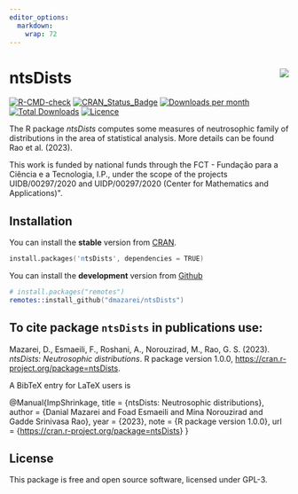 ```yaml
---
editor_options: 
  markdown: 
    wrap: 72
---
```


# ntsDists <img src="man/figures/logo.png" align="right"/>

[![R-CMD-check](https://github.com/dmazarei/ntsDists/actions/workflows/R-CMD-check.yaml/badge.svg)](https://github.com/dmazarei/ntsDists/actions/workflows/R-CMD-check.yaml)
[![CRAN_Status_Badge](https://www.r-pkg.org/badges/version/ntsDists)](https://cran.r-project.org/package=ntsDists)
[![Downloads per
month](https://cranlogs.r-pkg.org/badges/ntsDists)](https://cran.r-project.org/package=ntsDists)
[![Total
Downloads](https://cranlogs.r-pkg.org/badges/grand-total/ntsDists)](https://cran.r-project.org/package=ntsDists)
[![Licence](https://img.shields.io/badge/licence-GPL--3-blue.svg)](https://www.gnu.org/licenses/gpl-3.0.en.html)

The R package *ntsDists* computes some measures of neutrosophic family
of distributions in the area of statistical analysis. More details can
be found Rao et al. (2023).

This work is funded by national funds through the FCT - Fundação para a
Ciência e a Tecnologia, I.P., under the scope of the projects
UIDB/00297/2020 and UIDP/00297/2020 (Center for Mathematics and
Applications)".

## Installation

You can install the **stable** version from
[CRAN](https://cran.r-project.org/package=ntsDists).

``` s
install.packages('ntsDists', dependencies = TRUE)
```

You can install the **development** version from
[Github](https://github.com/dmazarei/ntsDists)

``` s
# install.packages("remotes")
remotes::install_github("dmazarei/ntsDists")
```

## To cite package `ntsDists` in publications use:

Mazarei, D., Esmaeili, F., Roshani, A., Norouzirad, M., Rao, G. S. (2023). *ntsDists:
Neutrosophic distributions*. R package version 1.0.0,
<https://cran.r-project.org/package=ntsDists>.

A BibTeX entry for LaTeX users is

@Manual{ImpShrinkage, title = {ntsDists: Neutrosophic distributions},
author = {Danial Mazarei and Foad Esmaeili and Mina Norouzirad and Gadde
Srinivasa Rao}, year = {2023}, note = {R package version 1.0.0}, url =
{<https://cran.r-project.org/package=ntsDists>} }

## License

This package is free and open source software, licensed under GPL-3.
